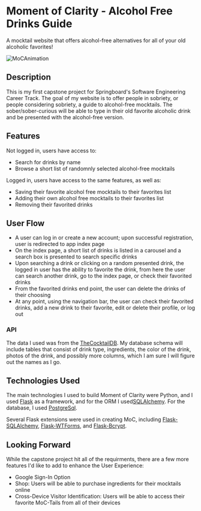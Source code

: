 # Moment of Clarity - Alcohol Free Drinks Guide
A mocktail website that offers alcohol-free alternatives for all of your old alcoholic favorites!

![MoCAnimation](https://user-images.githubusercontent.com/72421941/149238861-2728f484-a2a1-4542-96e8-61718db2e389.gif)

## Description

This is my first capstone project for Springboard's Software Engineering Career Track. The goal of my website is to offer people in sobriety, or people considering sobriety, a guide to alcohol-free mocktails. The sober/sober-curious will be able to type in their old favorite alcoholic drink and be presented with the alcohol-free version. 

## Features

Not logged in, users have access to:

* Search for drinks by name
* Browse a short list of randomnly selected alcohol-free mocktails

Logged in, users have access to the same features, as well as:

* Saving their favorite alcohol free mocktails to their favorites list
* Adding their own alcohol free mocktails to their favorites list
* Removing their favorited drinks

## User Flow

* A user can log in or create a new account; upon successful registration, user is redirected to app index page
* On the index page, a short list of drinks is listed in a carousel and a search box is presented to search specific drinks
* Upon searching a drink or clicking on a random presented drink, the logged in user has the ability to favorite the drink, from here the user can search another drink, go to the index page, or check their favorited drinks
* From the favorited drinks end point, the user can delete the drinks of their choosing
* At any point, using the navigation bar, the user can check their favorited drinks, add a new drink to their favorite, edit or delete their profile, or log out

### API
The data I used was from the [TheCocktailDB](https://www.thecocktaildb.com/api.php?ref=apilist.fun). My database schema will include tables that consist of drink type, ingredients, the color of the drink, photos of the drink, and possibly more columns, which I am sure I will figure out the names as I go.

## Technologies Used

The main technologies I used to build Moment of Clarity were Python, and I used [Flask](https://github.com/pallets/flask) as a framework, and for the ORM I used[SQLAlchemy](https://github.com/sqlalchemy/sqlalchemy). For the database, I used [PostgreSql](https://github.com/postgres/postgres).

Several Flask extensions were used in creating MoC, including [Flask-SQLAlchemy](https://github.com/pallets/flask-sqlalchemy), [Flask-WTForms](https://github.com/lepture/flask-wtf), and [Flask-Bcrypt](https://github.com/maxcountryman/flask-bcrypt).

## Looking Forward
While the capstone project hit all of the requirments, there are a few more features I'd like to add to enhance the User Experience:
* Google Sign-In Option
* Shop: Users will be able to purchase ingredients for their mocktails online
* Cross-Device Visitor Identification: Users will be able to access their favorite MoC-Tails from all of their devices

